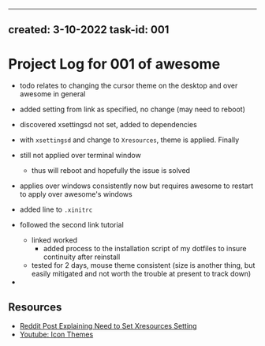 -------
created: 3-10-2022
task-id: 001
-------

# Project Log for 001 of awesome

- todo relates to changing the cursor theme on the desktop and over awesome in general
- added setting from link as specified, no change (may need to reboot)
- discovered xsettingsd not set, added to dependencies
- with `xsettingsd` and change to `Xresources`, theme is applied. Finally
- still not applied over terminal window
  - thus will reboot and hopefully the issue is solved
- applies over windows consistently now but requires awesome to restart to apply over awesome's windows
- added line to `.xinitrc`
- followed the second link tutorial
  - linked worked
    - added process to the installation script of my dotfiles to insure continuity after reinstall
  - tested for 2 days, mouse theme consistent (size is another thing, but easily mitigated and not worth the trouble at present to track down)


-

## Resources

- [Reddit Post Explaining Need to Set Xresources Setting](https://www.reddit.com/r/awesomewm/comments/gl9eh1/black_x11_cursor_on_wibar/)
- [Youtube: Icon Themes](https://www.youtube.com/watch?app=desktop&v=Dj7co2R7RKw)
